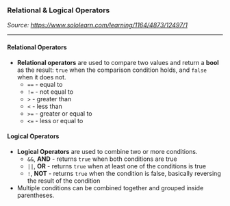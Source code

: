 ### Relational & Logical Operators
*Source: https://www.sololearn.com/learning/1164/4873/12497/1*

---
#### Relational Operators
- **Relational operators** are used to compare two values and return a **bool** as the result: `true` when the comparison condition holds, and `false` when it does not.
    - `==` - equal to
    - `!=` - not equal to
    - `>` - greater than
    - `<` - less than
    - `>=` - greater or equal to
    - `<=` - less or equal to

#### Logical Operators
- **Logical Operators** are used to combine two or more conditions.
    - `&&`, **AND** - returns `true` when both conditions are true
    - `||`, **OR** - returns `true` when at least one of the conditions is true
    - `!`, **NOT** - returns `true` when the condition is false, basically reversing the result of the condition
- Multiple conditions can be combined together and grouped inside parentheses.